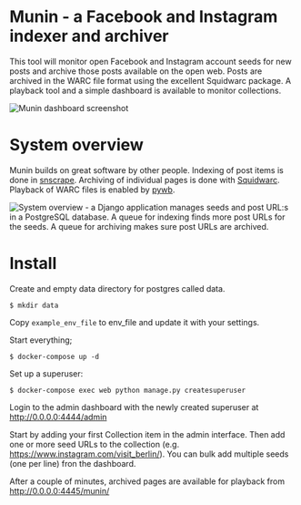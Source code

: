 # Munin - a Facebook and Instagram indexer and archiver

This tool will monitor open Facebook and Instagram account seeds for new posts and archive those posts available on the open web. Posts are archived in the WARC file format using the excellent Squidwarc package. A playback tool and a simple dashboard is available to monitor collections.


<img src="https://user-images.githubusercontent.com/19284/49699663-3e337b80-fbd4-11e8-8282-035ea7f219ba.png" alt="Munin dashboard screenshot">

# System overview

Munin builds on great software by other people. Indexing of post items is done in [snscrape](https://github.com/JustAnotherArchivist/snscrape). Archiving of individual pages is done with [Squidwarc](https://github.com/N0taN3rd/Squidwarc). Playback of WARC files is enabled by [pywb](https://pywb.readthedocs.io/en/latest/).

<img src="https://user-images.githubusercontent.com/19284/50910349-eafc5500-142d-11e9-8028-12b818cfbf1f.png" alt="System overview - a Django application manages seeds and post URL:s in a PostgreSQL database. A queue for indexing finds more post URLs for the seeds. A queue for archiving makes sure post URLs are archived."/>

# Install

Create and empty data directory for postgres called data.

`$ mkdir data`

Copy `example_env_file` to env_file and update it with your settings.

Start everything;

`$ docker-compose up -d`

Set up a superuser:

`$ docker-compose exec web python manage.py createsuperuser`

Login to the admin dashboard with the newly created superuser at http://0.0.0.0:4444/admin

Start by adding your first Collection item in the admin interface. Then add one or more seed URLs to the collection (e.g. https://www.instagram.com/visit_berlin/). You can bulk add multiple seeds (one per line) fron the dashboard.

After a couple of minutes, archived pages are available for playback from http://0.0.0.0:4445/munin/
